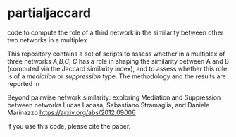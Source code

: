 # partialjaccard
code to compute the role of a third network in the similarity between other two networks in a multiplex

This repository contains a set of scripts to assess whether in a multiplex of three networks *A,B,C*, *C* has a role in shaping the similarity between A and B (computed via the Jaccard similarity index), and to assess whether this role is of a *mediation* or *suppression* type.
The methodology and the results are reported in

Beyond pairwise network similarity: exploring Mediation and Suppression between networks
Lucas Lacasa, Sebastiano Stramaglia, and Daniele Marinazzo
https://arxiv.org/abs/2012.09006

if you use this code, please cite the paper.

